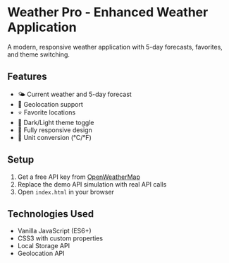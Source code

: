# Weather Pro - Enhanced Weather Application

A modern, responsive weather application with 5-day forecasts, favorites, and theme switching.

## Features
- 🌤️ Current weather and 5-day forecast
- 📍 Geolocation support
- ⭐ Favorite locations
- 🌙 Dark/Light theme toggle
- 📱 Fully responsive design
- 🔄 Unit conversion (°C/°F)

## Setup
1. Get a free API key from [OpenWeatherMap](https://openweathermap.org/api)
2. Replace the demo API simulation with real API calls
3. Open `index.html` in your browser

## Technologies Used
- Vanilla JavaScript (ES6+)
- CSS3 with custom properties
- Local Storage API
- Geolocation API
